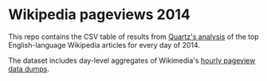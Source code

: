 # Wikipedia pageviews 2014

This repo contains the CSV table of results from [Quartz's
analysis](http://qz.com/322155/the-top-viewed-wikipedia-page-for-every-day-of-2014/)
of the top English-language Wikipedia articles for every day of 2014.

The dataset includes day-level aggregates of Wikimedia's [hourly pageview data dumps](https://dumps.wikimedia.org/other/pagecounts-raw/).

